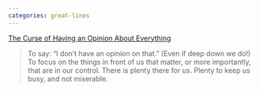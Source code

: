 ```yaml
---
categories: great-lines
---
```


<p><a href="https://dailystoic.com/curse-opinion-everything/" target="_blank">The Curse of Having an Opinion About Everything</a></p>

<blockquote>To say: “I don’t have an opinion on that.” (Even if deep down we do!) To focus on the things in front of us that matter, or more importantly, that are in our control. There is plenty there for us. Plenty to keep us busy, and not miserable.</blockquote>
